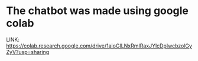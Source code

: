 # The chatbot was made using google colab
 LINK: https://colab.research.google.com/drive/1aioGILNxRmIRaxJYlcDpIwcbzolGyZyV?usp=sharing
